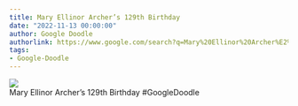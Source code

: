 ```yaml
---
title: Mary Ellinor Archer’s 129th Birthday
date: "2022-11-13 00:00:00"
author: Google Doodle
authorlink: https://www.google.com/search?q=Mary%20Ellinor%20Archer%E2%80%99s%20129th%20Birthday
tags:
- Google-Doodle
---
```

<img src="https://www.google.com/logos/doodles/2022/mary-ellinor-archers-129th-birthday-6753651837109538-l.png" referrerpolicy="no-referrer"><br>Mary Ellinor Archer’s 129th Birthday #GoogleDoodle